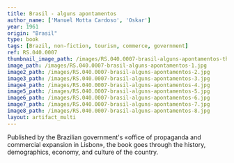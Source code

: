 ```yaml
---
title: Brasil - alguns apontamentos
author_name: ['Manuel Motta Cardoso', 'Oskar']
year: 1961
origin: "Brasil"
type: book
tags: [Brazil, non-fiction, tourism, commerce, government]
ref: RS.040.0007
thumbnail_image_path: /images/RS.040.0007-brasil-alguns-apontamentos-thumbnail.jpg
image_path: /images/RS.040.0007-brasil-alguns-apontamentos-1.jpg
image2_path: /images/RS.040.0007-brasil-alguns-apontamentos-2.jpg
image3_path: /images/RS.040.0007-brasil-alguns-apontamentos-3.jpg
image4_path: /images/RS.040.0007-brasil-alguns-apontamentos-4.jpg
image5_path: /images/RS.040.0007-brasil-alguns-apontamentos-5.jpg
image6_path: /images/RS.040.0007-brasil-alguns-apontamentos-6.jpg
image7_path: /images/RS.040.0007-brasil-alguns-apontamentos-7.jpg
image8_path: /images/RS.040.0007-brasil-alguns-apontamentos-8.jpg
layout: artifact_multi
---
```


Published by the Brazilian government's «office of propaganda and commercial expansion in Lisbon», the book goes through the history, demographics, economy, and culture of the country.